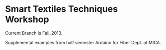 Smart Textiles Techniques Workshop
==================================

Current Branch is Fall_2013.

Supplemental examples from half semester Arduino for Fiber Dept. at MICA.

